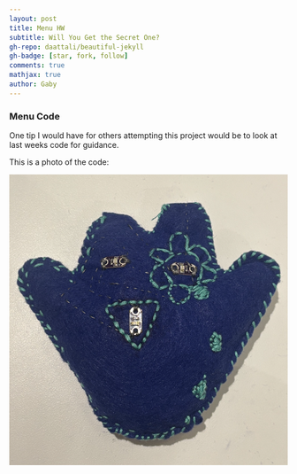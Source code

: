 ```yaml
---
layout: post
title: Menu HW
subtitle: Will You Get the Secret One? 
gh-repo: daattali/beautiful-jekyll
gh-badge: [star, fork, follow]
comments: true
mathjax: true
author: Gaby
---
```

### Menu Code 

One tip I would have for others attempting this project would be to look at last weeks code for guidance.

This is a photo of the code: 

![Front](/assets/img/plushyfront.png) 
